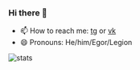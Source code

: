 ### Hi there 👋

- 📫 How to reach me: [tg](https://t.me/ripggez) or [vk](https://vk.com/ripggez) 
- 😄 Pronouns: He/him/Egor/Legion

![stats](https://github-readme-stats-git-masterrstaa-rickstaa.vercel.app/api?username=TheLegionCrazy&count_private=true&show_icons=true&hide_rank=true&custom_title=Statistics&bg_color=b3e5fc&title_color=000000&icon_color=03a9f4&hide=stars)

